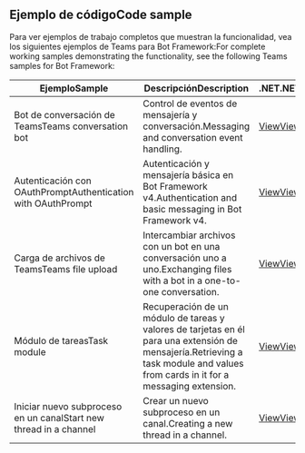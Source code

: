 ## <a name="code-sample"></a><span data-ttu-id="9246d-101">Ejemplo de código</span><span class="sxs-lookup"><span data-stu-id="9246d-101">Code sample</span></span>

<span data-ttu-id="9246d-102">Para ver ejemplos de trabajo completos que muestran la funcionalidad, vea los siguientes ejemplos de Teams para Bot Framework:</span><span class="sxs-lookup"><span data-stu-id="9246d-102">For complete working samples demonstrating the functionality, see the following Teams samples for Bot Framework:</span></span>

| <span data-ttu-id="9246d-103">**Ejemplo**</span><span class="sxs-lookup"><span data-stu-id="9246d-103">**Sample**</span></span> | <span data-ttu-id="9246d-104">**Descripción**</span><span class="sxs-lookup"><span data-stu-id="9246d-104">**Description**</span></span> | <span data-ttu-id="9246d-105">**.NET**</span><span class="sxs-lookup"><span data-stu-id="9246d-105">**.NET**</span></span> | <span data-ttu-id="9246d-106">**JavaScript**</span><span class="sxs-lookup"><span data-stu-id="9246d-106">**JavaScript**</span></span> | <span data-ttu-id="9246d-107">**Python**</span><span class="sxs-lookup"><span data-stu-id="9246d-107">**Python**</span></span> |
|--------|------------- |---|---|---|
| <span data-ttu-id="9246d-108">Bot de conversación de Teams</span><span class="sxs-lookup"><span data-stu-id="9246d-108">Teams conversation bot</span></span> | <span data-ttu-id="9246d-109">Control de eventos de mensajería y conversación.</span><span class="sxs-lookup"><span data-stu-id="9246d-109">Messaging and conversation event handling.</span></span> | [<span data-ttu-id="9246d-110">View</span><span class="sxs-lookup"><span data-stu-id="9246d-110">View</span></span>](https://github.com/microsoft/BotBuilder-Samples/tree/master/samples/csharp_dotnetcore/57.teams-conversation-bot)| [<span data-ttu-id="9246d-111">View</span><span class="sxs-lookup"><span data-stu-id="9246d-111">View</span></span>](https://github.com/microsoft/BotBuilder-Samples/tree/master/samples/javascript_nodejs/57.teams-conversation-bot)| [<span data-ttu-id="9246d-112">View</span><span class="sxs-lookup"><span data-stu-id="9246d-112">View</span></span>](https://github.com/microsoft/BotBuilder-Samples/tree/master/samples/python/57.teams-conversation-bot) |
| <span data-ttu-id="9246d-113">Autenticación con OAuthPrompt</span><span class="sxs-lookup"><span data-stu-id="9246d-113">Authentication with OAuthPrompt</span></span>| <span data-ttu-id="9246d-114">Autenticación y mensajería básica en Bot Framework v4.</span><span class="sxs-lookup"><span data-stu-id="9246d-114">Authentication and basic messaging in Bot Framework v4.</span></span> | [<span data-ttu-id="9246d-115">View</span><span class="sxs-lookup"><span data-stu-id="9246d-115">View</span></span>](https://github.com/microsoft/BotBuilder-Samples/tree/master/samples/csharp_dotnetcore/46.teams-auth)| [<span data-ttu-id="9246d-116">View</span><span class="sxs-lookup"><span data-stu-id="9246d-116">View</span></span>](https://github.com/microsoft/BotBuilder-Samples/tree/master/samples/javascript_nodejs/46.teams-auth)| [<span data-ttu-id="9246d-117">View</span><span class="sxs-lookup"><span data-stu-id="9246d-117">View</span></span>](https://github.com/microsoft/BotBuilder-Samples/tree/master/samples/python/46.teams-auth) |
|<span data-ttu-id="9246d-118">Carga de archivos de Teams</span><span class="sxs-lookup"><span data-stu-id="9246d-118">Teams file upload</span></span> | <span data-ttu-id="9246d-119">Intercambiar archivos con un bot en una conversación uno a uno.</span><span class="sxs-lookup"><span data-stu-id="9246d-119">Exchanging files with a bot in a one-to-one conversation.</span></span> | [<span data-ttu-id="9246d-120">View</span><span class="sxs-lookup"><span data-stu-id="9246d-120">View</span></span>](https://github.com/microsoft/BotBuilder-Samples/tree/master/samples/csharp_dotnetcore/56.teams-file-upload) | [<span data-ttu-id="9246d-121">View</span><span class="sxs-lookup"><span data-stu-id="9246d-121">View</span></span>](https://github.com/microsoft/BotBuilder-Samples/tree/master/samples/javascript_nodejs/56.teams-file-upload) | [<span data-ttu-id="9246d-122">View</span><span class="sxs-lookup"><span data-stu-id="9246d-122">View</span></span>](https://github.com/microsoft/BotBuilder-Samples/tree/master/samples/python/56.teams-file-upload) |
| <span data-ttu-id="9246d-123">Módulo de tareas</span><span class="sxs-lookup"><span data-stu-id="9246d-123">Task module</span></span> | <span data-ttu-id="9246d-124">Recuperación de un módulo de tareas y valores de tarjetas en él para una extensión de mensajería.</span><span class="sxs-lookup"><span data-stu-id="9246d-124">Retrieving a task module and values from cards in it for a messaging extension.</span></span> | [<span data-ttu-id="9246d-125">View</span><span class="sxs-lookup"><span data-stu-id="9246d-125">View</span></span>](https://github.com/microsoft/BotBuilder-Samples/tree/main/samples/csharp_dotnetcore/54.teams-task-module) | [<span data-ttu-id="9246d-126">View</span><span class="sxs-lookup"><span data-stu-id="9246d-126">View</span></span>](https://github.com/microsoft/BotBuilder-Samples/tree/main/samples/javascript_nodejs/54.teams-task-module) | [<span data-ttu-id="9246d-127">View</span><span class="sxs-lookup"><span data-stu-id="9246d-127">View</span></span>](https://github.com/microsoft/BotBuilder-Samples/tree/main/samples/python/54.teams-task-module) |
| <span data-ttu-id="9246d-128">Iniciar nuevo subproceso en un canal</span><span class="sxs-lookup"><span data-stu-id="9246d-128">Start new thread in a channel</span></span> | <span data-ttu-id="9246d-129">Crear un nuevo subproceso en un canal.</span><span class="sxs-lookup"><span data-stu-id="9246d-129">Creating a new thread in a channel.</span></span> | [<span data-ttu-id="9246d-130">View</span><span class="sxs-lookup"><span data-stu-id="9246d-130">View</span></span>](https://github.com/microsoft/BotBuilder-Samples/tree/main/samples/csharp_dotnetcore/58.teams-start-new-thread-in-channel) | [<span data-ttu-id="9246d-131">View</span><span class="sxs-lookup"><span data-stu-id="9246d-131">View</span></span>](https://github.com/microsoft/BotBuilder-Samples/tree/main/samples/javascript_nodejs/58.teams-start-new-thread-in-channel) | [<span data-ttu-id="9246d-132">View</span><span class="sxs-lookup"><span data-stu-id="9246d-132">View</span></span>](https://github.com/microsoft/BotBuilder-Samples/tree/main/samples/python/58.teams-start-thread-in-channel) |
